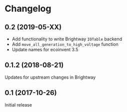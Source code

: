 # Changelog

## 0.2 (2019-05-XX)

* Add functionality to write Brightway `IOTable` backend
* Add `move_all_generation_to_high_voltage` function
* Update names for ecoinvent 3.5

## 0.1.2 (2018-08-21)

Updates for upstream changes in Brightway

## 0.1 (2017-10-26)

Initial release
